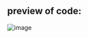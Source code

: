 ## preview of code:
![image](https://github.com/DeAref/frontend-practice/assets/95649368/c5acfa40-0afb-4acb-8f4a-416dc9baa9b0)

